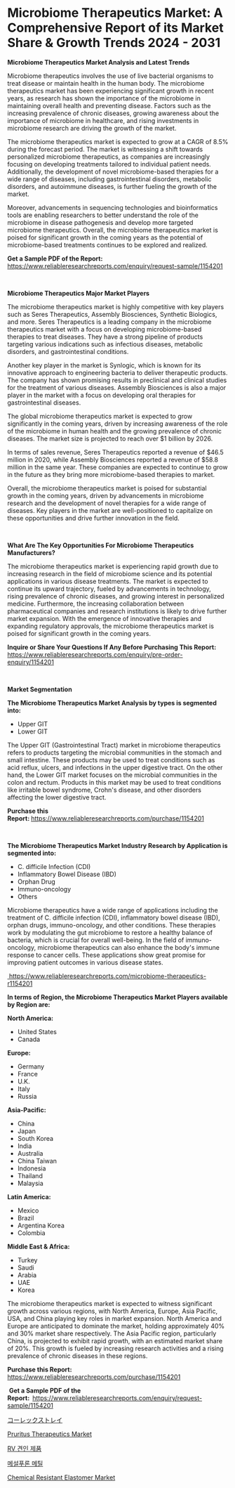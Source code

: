 <p><h1>Microbiome Therapeutics Market: A Comprehensive Report of its Market Share & Growth Trends 2024 - 2031</h1></p><p><strong>Microbiome Therapeutics Market Analysis and Latest Trends</strong></p>
<p><p>Microbiome therapeutics involves the use of live bacterial organisms to treat disease or maintain health in the human body. The microbiome therapeutics market has been experiencing significant growth in recent years, as research has shown the importance of the microbiome in maintaining overall health and preventing disease. Factors such as the increasing prevalence of chronic diseases, growing awareness about the importance of microbiome in healthcare, and rising investments in microbiome research are driving the growth of the market.</p><p>The microbiome therapeutics market is expected to grow at a CAGR of 8.5% during the forecast period. The market is witnessing a shift towards personalized microbiome therapeutics, as companies are increasingly focusing on developing treatments tailored to individual patient needs. Additionally, the development of novel microbiome-based therapies for a wide range of diseases, including gastrointestinal disorders, metabolic disorders, and autoimmune diseases, is further fueling the growth of the market.</p><p>Moreover, advancements in sequencing technologies and bioinformatics tools are enabling researchers to better understand the role of the microbiome in disease pathogenesis and develop more targeted microbiome therapeutics. Overall, the microbiome therapeutics market is poised for significant growth in the coming years as the potential of microbiome-based treatments continues to be explored and realized.</p></p>
<p><strong>Get a Sample PDF of the Report:&nbsp;</strong> <a href="https://www.reliableresearchreports.com/enquiry/request-sample/1154201">https://www.reliableresearchreports.com/enquiry/request-sample/1154201</a></p>
<p>&nbsp;</p>
<p><strong>Microbiome Therapeutics Major Market Players</strong></p>
<p><p>The microbiome therapeutics market is highly competitive with key players such as Seres Therapeutics, Assembly Biosciences, Synthetic Biologics, and more. Seres Therapeutics is a leading company in the microbiome therapeutics market with a focus on developing microbiome-based therapies to treat diseases. They have a strong pipeline of products targeting various indications such as infectious diseases, metabolic disorders, and gastrointestinal conditions.</p><p>Another key player in the market is Synlogic, which is known for its innovative approach to engineering bacteria to deliver therapeutic products. The company has shown promising results in preclinical and clinical studies for the treatment of various diseases. Assembly Biosciences is also a major player in the market with a focus on developing oral therapies for gastrointestinal diseases.</p><p>The global microbiome therapeutics market is expected to grow significantly in the coming years, driven by increasing awareness of the role of the microbiome in human health and the growing prevalence of chronic diseases. The market size is projected to reach over $1 billion by 2026.</p><p>In terms of sales revenue, Seres Therapeutics reported a revenue of $46.5 million in 2020, while Assembly Biosciences reported a revenue of $58.8 million in the same year. These companies are expected to continue to grow in the future as they bring more microbiome-based therapies to market.</p><p>Overall, the microbiome therapeutics market is poised for substantial growth in the coming years, driven by advancements in microbiome research and the development of novel therapies for a wide range of diseases. Key players in the market are well-positioned to capitalize on these opportunities and drive further innovation in the field.</p></p>
<p>&nbsp;</p>
<p><strong>What Are The Key Opportunities For Microbiome Therapeutics Manufacturers?</strong></p>
<p><p>The microbiome therapeutics market is experiencing rapid growth due to increasing research in the field of microbiome science and its potential applications in various disease treatments. The market is expected to continue its upward trajectory, fueled by advancements in technology, rising prevalence of chronic diseases, and growing interest in personalized medicine. Furthermore, the increasing collaboration between pharmaceutical companies and research institutions is likely to drive further market expansion. With the emergence of innovative therapies and expanding regulatory approvals, the microbiome therapeutics market is poised for significant growth in the coming years.</p></p>
<p><strong>Inquire or Share Your Questions If Any Before Purchasing This Report:</strong> <a href="https://www.reliableresearchreports.com/enquiry/pre-order-enquiry/1154201">https://www.reliableresearchreports.com/enquiry/pre-order-enquiry/1154201</a></p>
<p>&nbsp;</p>
<p><strong>Market Segmentation</strong></p>
<p><strong>The Microbiome Therapeutics Market Analysis by types is segmented into:</strong></p>
<p><ul><li>Upper GIT</li><li>Lower GIT</li></ul></p>
<p><p>The Upper GIT (Gastrointestinal Tract) market in microbiome therapeutics refers to products targeting the microbial communities in the stomach and small intestine. These products may be used to treat conditions such as acid reflux, ulcers, and infections in the upper digestive tract. On the other hand, the Lower GIT market focuses on the microbial communities in the colon and rectum. Products in this market may be used to treat conditions like irritable bowel syndrome, Crohn's disease, and other disorders affecting the lower digestive tract.</p></p>
<p><strong>Purchase this Report:&nbsp;</strong><a href="https://www.reliableresearchreports.com/purchase/1154201">https://www.reliableresearchreports.com/purchase/1154201</a></p>
<p>&nbsp;</p>
<p><strong>The Microbiome Therapeutics Market Industry Research by Application is segmented into:</strong></p>
<p><ul><li>C. difficile Infection (CDI)</li><li>Inflammatory Bowel Disease (IBD)</li><li>Orphan Drug</li><li>Immuno-oncology</li><li>Others</li></ul></p>
<p><p>Microbiome therapeutics have a wide range of applications including the treatment of C. difficile infection (CDI), inflammatory bowel disease (IBD), orphan drugs, immuno-oncology, and other conditions. These therapies work by modulating the gut microbiome to restore a healthy balance of bacteria, which is crucial for overall well-being. In the field of immuno-oncology, microbiome therapeutics can also enhance the body's immune response to cancer cells. These applications show great promise for improving patient outcomes in various disease states.</p></p>
<p><a href="https://www.reliableresearchreports.com/microbiome-therapeutics-r1154201">&nbsp;https://www.reliableresearchreports.com/microbiome-therapeutics-r1154201</a></p>
<p><strong>In terms of Region, the Microbiome Therapeutics Market Players available by Region are:</strong></p>
<p>
    <p> <strong> North America: </strong>
        <ul>
            <li>United States</li>
            <li>Canada</li>
        </ul>
        </p> 
    <p> <strong> Europe: </strong>
        <ul>
            <li>Germany</li>
            <li>France</li>
            <li>U.K.</li>
            <li>Italy</li>
            <li>Russia</li>
        </ul>
        </p> 
    <p> <strong> Asia-Pacific: </strong>
        <ul>
            <li>China</li>
            <li>Japan</li>
            <li>South Korea</li>
            <li>India</li>
            <li>Australia</li>
            <li>China Taiwan</li>
            <li>Indonesia</li>
            <li>Thailand</li>
            <li>Malaysia</li>
        </ul>
        </p> 
    <p> <strong> Latin America: </strong>
        <ul>
            <li>Mexico</li>
            <li>Brazil</li>
            <li>Argentina Korea</li>
            <li>Colombia</li>
        </ul>
        </p> 
    <p> <strong> Middle East & Africa: </strong>
        <ul>
            <li>Turkey</li>
            <li>Saudi</li>
            <li>Arabia</li>
            <li>UAE</li>
            <li>Korea</li>
        </ul>
    </p>
    </p>
<p><p>The microbiome therapeutics market is expected to witness significant growth across various regions, with North America, Europe, Asia Pacific, USA, and China playing key roles in market expansion. North America and Europe are anticipated to dominate the market, holding approximately 40% and 30% market share respectively. The Asia Pacific region, particularly China, is projected to exhibit rapid growth, with an estimated market share of 20%. This growth is fueled by increasing research activities and a rising prevalence of chronic diseases in these regions.</p></p>
<p><strong>Purchase this Report: </strong><a href="https://www.reliableresearchreports.com/purchase/1154201">https://www.reliableresearchreports.com/purchase/1154201</a></p>
<p>&nbsp;<strong>Get a Sample PDF of the Report:&nbsp;&nbsp;</strong><a href="https://www.reliableresearchreports.com/enquiry/request-sample/1154201">https://www.reliableresearchreports.com/enquiry/request-sample/1154201</a></p>
<p><strong></strong></p>
<p><p><a href="https://github.com/hwbcz413288296/Market-Research-Report-List-2/blob/main/622671147160.md">コーレックストレイ</a></p><p><a href="https://github.com/AlysaLedner2023/Market-Research-Report-List-1/blob/main/pruritus-therapeutics-market.md">Pruritus Therapeutics Market</a></p><p><a href="https://github.com/fredrickeglers/Market-Research-Report-List-2/blob/main/113054442988.md">RV 견인 제품</a></p><p><a href="https://github.com/RichardLueilwitz787/Market-Research-Report-List-1/blob/main/853317142989.md">메설푸론 메틸</a></p><p><a href="https://issuu.com/reportprime-2/docs/chemical-resistant-elastomer-market-size-2030.pptx">Chemical Resistant Elastomer Market</a></p></p>